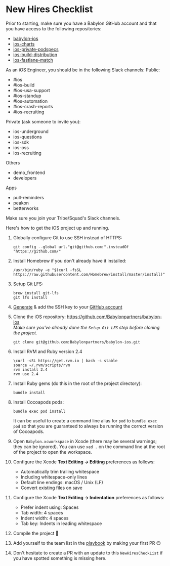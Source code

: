 # New Hires Checklist

Prior to starting, make sure you have a Babylon GitHub account and that you have access to the following repositories:

- [babylon-ios](https://github.com/Babylonpartners/babylon-ios)
- [ios-charts](https://github.com/Babylonpartners/ios-charts)
- [ios-private-podspecs](https://github.com/Babylonpartners/ios-private-podspecs)
- [ios-build-distribution](https://github.com/Babylonpartners/ios-build-distribution)
- [ios-fastlane-match](https://github.com/Babylonpartners/ios-fastlane-match)

As an iOS Engineer, you should be in the following Slack channels:
Public:
- #ios
- #ios-build
- #ios-usa-support
- #ios-standup
- #ios-automation
- #ios-crash-reports
- #ios-recruiting

Private (ask someone to invite you):
- ios-underground
- ios-questions
- ios-sdk
- ios-oss
- ios-recruiting

Others
- demo_frontend
- developers

Apps
- pull-reminders
- peakon
- betterworks

Make sure you join your Tribe/Squad's Slack channels.

Here's how to get the iOS project up and running.

1. Globally configure Git to use SSH instead of HTTPS:
     ```
     git config --global url."git@github.com:".insteadOf "https://github.com/"
     ```
1. Install Homebrew if you don't already have it installed:    
     ```
     /usr/bin/ruby -e "$(curl -fsSL https://raw.githubusercontent.com/Homebrew/install/master/install)"
     ```
   
1. Setup Git LFS:
     ```
     brew install git-lfs
     git lfs install
     ```
1. [Generate](https://help.github.com/en/articles/generating-a-new-ssh-key-and-adding-it-to-the-ssh-agent#generating-a-new-ssh-key) & add the SSH key to your [GitHub account](https://help.github.com/en/articles/adding-a-new-ssh-key-to-your-github-account)

1. Clone the iOS repository: https://github.com/Babylonpartners/babylon-ios  
*Make sure you've already done the `Setup Git LFS` step before cloning the project.*
     ```
     git clone git@github.com:Babylonpartners/babylon-ios.git
     ```

1. Install RVM and Ruby version 2.4
     ```
     \curl -sSL https://get.rvm.io | bash -s stable
     source ~/.rvm/scripts/rvm
     rvm install 2.4
     rvm use 2.4
     ```
1. Install Ruby gems (do this in the root of the project directory):
     ```
     bundle install
     ```
1. Install Cocoapods pods:
     ```
     bundle exec pod install
     ```
      It can be useful to create a command line alias for `pod` to `bundle exec pod` so that you are guaranteed to always be running the correct version of Cocoapods.

1. Open `Babylon.xcworkspace` in Xcode (there may be several warnings; they can be ignored). You can use `xed .` on the command line at the root of the project to open the workspace.

1. Configure the Xcode **Text Editing -> Editing** preferences as follows:
     - Automatically trim trailing whitespace
     - Including whitespace-only lines
     - Default line endings: macOS / Unix (LF)
     - Convert existing files on save
     
1. Configure the Xcode **Text Editing -> Indentation** preferences as follows:
     - Prefer indent using: Spaces
     - Tab width: 4 spaces
     - Indent width: 4 spaces
     - Tab key: Indents in leading whitespace
     
1. Compile the project 🎉

1. Add yourself to the team list in the [playbook](https://github.com/Babylonpartners/ios-playbook) by making your first PR 😉

1. Don't hesitate to create a PR with an update to this `NewHiresCheckList` if you have spotted something is missing here.
